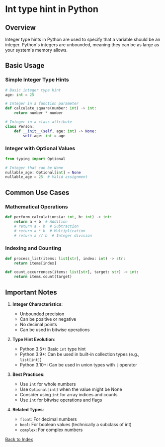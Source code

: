 # Int type hint in Python

## Overview
Integer type hints in Python are used to specify that a variable should be an integer. Python's integers are unbounded, meaning they can be as large as your system's memory allows.

## Basic Usage

### Simple Integer Type Hints
```python
# Basic integer type hint
age: int = 25

# Integer in a function parameter
def calculate_square(number: int) -> int:
    return number * number

# Integer in a class attribute
class Person:
    def __init__(self, age: int) -> None:
        self.age: int = age
```

### Integer with Optional Values
```python
from typing import Optional

# Integer that can be None
nullable_age: Optional[int] = None
nullable_age = 25  # Valid assignment
```

## Common Use Cases

### Mathematical Operations
```python
def perform_calculations(a: int, b: int) -> int:
    return a + b  # Addition
    # return a - b  # Subtraction
    # return a * b  # Multiplication
    # return a // b  # Integer division
```

### Indexing and Counting
```python
def process_list(items: list[str], index: int) -> str:
    return items[index]

def count_occurrences(items: list[str], target: str) -> int:
    return items.count(target)
```

## Important Notes

1. **Integer Characteristics**:
   - Unbounded precision
   - Can be positive or negative
   - No decimal points
   - Can be used in bitwise operations

2. **Type Hint Evolution**:
   - Python 3.5+: Basic `int` type hint
   - Python 3.9+: Can be used in built-in collection types (e.g., `list[int]`)
   - Python 3.10+: Can be used in union types with `|` operator

3. **Best Practices**:
   - Use `int` for whole numbers
   - Use `Optional[int]` when the value might be None
   - Consider using `int` for array indices and counts
   - Use `int` for bitwise operations and flags

4. **Related Types**:
   - `float`: For decimal numbers
   - `bool`: For boolean values (technically a subclass of int)
   - `complex`: For complex numbers


[Back to Index](../../README.md)


